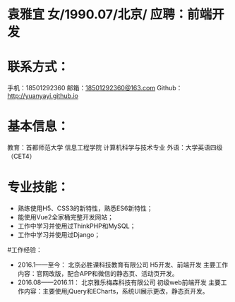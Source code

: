 # 袁雅宜 女/1990.07/北京/  应聘：前端开发

# 联系方式：
手机：18501292360
邮箱：18501292360@163.com
Github：http://yuanyayi.github.io

# 基本信息：
教育：首都师范大学 信息工程学院 计算机科学与技术专业
外语：大学英语四级（CET4）

# 专业技能：
- 熟练使用H5、CSS3的新特性，熟悉ES6新特性；
- 能使用Vue2全家桶完整开发网站；
- 工作中学习并使用过ThinkPHP和MySQL；
- 工作中学习并使用过Django；

#工作经验：
- 2016.1——至今：
  北京必胜课科技教育有限公司 H5开发、前端开发
  主要工作内容：官网改版，配合APP和微信的静态页、活动页开发。
- 2016.08——2016.11：
  北京雅乐梅森科技有限公司 初级web前端开发
  主要工作内容：主要使用jQuery和ECharts，系统UI展示更改，静态页开发。
